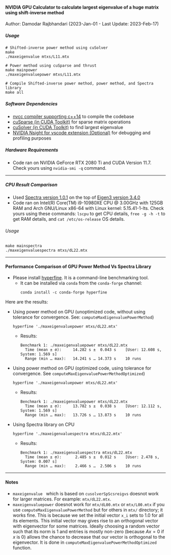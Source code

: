 #### NVIDIA GPU Calculator to calculate largest eigenvalue of a huge matrix using shift-inverse method
Author: Damodar Rajbhandari (2023-Jan-01 - Last Update: 2023-Feb-17)

##### Usage
````
# Shifted-inverse power method using cuSolver
make
./maxeigenvalue mtxs/L11.mtx

# Power method using cuSparse and thrust
make mainpower
./maxeigenvaluepower mtxs/L11.mtx

# Compile Shifted-inverse power method, power method, and Spectra library
make all
````

##### Software Dependencies
- [nvcc compiler supporting c++14](https://docs.nvidia.com/cuda/cuda-compiler-driver-nvcc/index.html) to compile the codebase
- [cuSparse (in CUDA Toolkit)](https://docs.nvidia.com/cuda/cusparse/index.html) for sparse matrix operations
- [cuSolver (in CUDA Toolkit)](https://docs.nvidia.com/cuda/cusolver/index.html) to find largest eigenvalue
- [NVIDIA Nsight for vscode extension (Optional)](https://developer.nvidia.com/nsight-visual-studio-code-edition) for debugging and profiling purposes

##### Hardware Requirements
- Code ran on NVIDIA GeForce RTX 2080 Ti and CUDA Version 11.7. Check yours using `nvidia-smi -q` command.

----

##### CPU Result Comparison
- Used [Spectra version 1.0.1](https://spectralib.org) on the top of [Eigen3 version 3.4.0](https://eigen.tuxfamily.org/index.php?title=Main_Page)
- Code ran on Intel(R) Core(TM) i9-10980XE CPU @ 3.00GHz with 125GB RAM and Arch GNU/Linux x86-64 with Linux kernel: 5.15.41-1-lts. Check yours using these commands: `lscpu` to get CPU details, `free -g -h -t` to get RAM details, and `cat /etc/os-release` OS details.

###### Usage
````
make mainspectra
./maxeigenvaluespectra mtxs/dL22.mtx
````

-----

#### Performance Comparison of GPU Power Method Vs Spectra Library
- Please install [hyperfine](https://github.com/sharkdp/hyperfine). It is a command-line benchmarking tool.
  - It can be installed via `conda` from the `conda-forge` channel:
    ````
    conda install -c conda-forge hyperfine
    ````

Here are the results:
- Using power method on GPU (unoptimized code, without using tolerance for convergence. See:  `computeMaxEigenvaluePowerMethod`)
  ````
  hyperfine './maxeigenvaluepower mtxs/dL22.mtx'
  ````
  - Results:
    ````
    Benchmark 1: ./maxeigenvaluepower mtxs/dL22.mtx
      Time (mean ± σ):     14.282 s ±  0.043 s    [User: 12.608 s, System: 1.569 s]
      Range (min … max):   14.241 s … 14.373 s    10 runs
    ````
- Using power method on GPU (optimized code, using tolerance for convergence. See `computeMaxEigenvaluePowerMethodOptimized`)
  ````
  hyperfine './maxeigenvaluepower mtxs/dL22.mtx'
  ````
  - Results:
    ````
    Benchmark 1: ./maxeigenvaluepower mtxs/dL22.mtx
      Time (mean ± σ):     13.782 s ±  0.038 s    [User: 12.112 s, System: 1.569 s]
      Range (min … max):   13.726 s … 13.873 s    10 runs
    ````
- Using Spectra library on CPU
  ````
  hyperfine './maxeigenvaluespectra mtxs/dL22.mtx'
  ````
  - Results:
    ````
    Benchmark 1: ./maxeigenvaluespectra mtxs/dL22.mtx
      Time (mean ± σ):      2.485 s ±  0.012 s    [User: 2.478 s, System: 0.007 s]
      Range (min … max):    2.466 s …  2.506 s    10 runs
    ````

----

#### Notes
- `maxeigenvalue ` which is based on `cusolverSpScsreigvs` doesnot work for larger matrices. For example: `mtx/dL22.mtx`.
- `maxeigenvaluepower` doesnot work for `mtx/dL00.mtx` or `mtx/L00.mtx` if you use `computeMaxEigenvaluePowerMethod` but for others in `mtx/` directory; it works fine. This is because we set the initial vector `x_i` sets to 1.0 for all its elements. This initial vector may gives rise to an orthogonal vector with eigenvector for some matrices. Ideally choosing a random vector such that its norm is 1 and entries is mostly non-zero (because $Ax = 0$ if $x$ is $0$) allows the chance to decrease that our vector is orthogonal to the eigenvector. It is done in `computeMaxEigenvaluePowerMethodOptimized` function.
